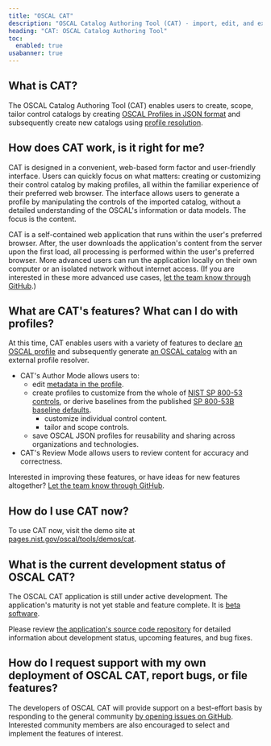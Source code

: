 ```yaml
---
title: "OSCAL CAT"
description: "OSCAL Catalog Authoring Tool (CAT) - import, edit, and export OSCAL Profiles from the browser"
heading: "CAT: OSCAL Catalog Authoring Tool"
toc:
  enabled: true
usabanner: true
---
```


## What is CAT?

The OSCAL Catalog Authoring Tool (CAT) enables users to create, scope, tailor control catalogs by creating [OSCAL Profiles in JSON format](https://pages.nist.gov/OSCAL/reference/latest/profile/json-reference/) and subsequently create new catalogs using [profile resolution](https://pages.nist.gov/OSCAL/concepts/processing/profile-resolution/).

## How does CAT work, is it right for me?

CAT is designed in a convenient, web-based form factor and user-friendly interface. Users can quickly focus on what matters: creating or customizing their control catalog by making profiles, all within the familiar experience of their preferred web browser. The interface allows users to generate a profile by manipulating the controls of the imported catalog, without a detailed understanding of the OSCAL's information or data models. The focus is the content.

CAT is a self-contained web application that runs within the user's preferred browser. After, the user downloads the application's content from the server upon the first load, all processing is performed within the user's preferred browser. More advanced users can run the application locally on their own computer or an isolated network without internet access. (If you are interested in these more advanced use cases, [let the team know through GitHub](#how-do-i-request-support-with-my-own-deployment-of-oscal-cat-report-bugs-or-file-features).)

## What are CAT's features? What can I do with profiles?

At this time, CAT enables users with a variety of features to declare [an OSCAL profile](https://pages.nist.gov/OSCAL/reference/latest/profile/) and subsequently generate [an OSCAL catalog](https://pages.nist.gov/OSCAL/reference/latest/catalog/) with an external profile resolver.

- CAT's Author Mode allows users to:
  - edit [metadata in the profile](https://pages.nist.gov/OSCAL/reference/latest/profile/json-reference/#/profile/metadata).
  - create profiles to customize from the whole of [NIST SP 800-53 controls](https://csrc.nist.gov/publications/detail/sp/800-53/rev-5/final), or derive baselines from the published [SP 800-53B baseline defaults](https://csrc.nist.gov/publications/detail/sp/800-53b/final).
    - customize individual control content.
    - tailor and scope controls.
  - save OSCAL JSON profiles for reusability and sharing across organizations and technologies.
- CAT's Review Mode allows users to review content for accuracy and correctness.

Interested in improving these features, or have ideas for new features altogether? [Let the team know through GitHub](#how-do-i-request-support-with-my-own-deployment-of-oscal-cat-report-bugs-or-file-features).

## How do I use CAT now?

To use CAT now, visit the demo site at [pages.nist.gov/oscal/tools/demos/cat](https://pages.nist.gov/oscal/tools/demos/cat).

## What is the current development status of OSCAL CAT?

The OSCAL CAT application is still under active development. The application's maturity is not yet stable and feature complete. It is [beta software](https://en.wikipedia.org/wiki/Software_release_life_cycle#Beta).

Please review [the application's source code repository](https://github.com/usnistgov/oscal-cat/) for detailed information about development status, upcoming features, and bug fixes.

## How do I request support with my own deployment of OSCAL CAT, report bugs, or file features?

The developers of OSCAL CAT will provide support on a best-effort basis by responding to the general community [by opening issues on GitHub](https://github.com/usnistgov/oscal-cat/issues/new). Interested community members are also encouraged to select and implement the features of interest.
